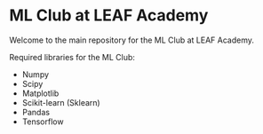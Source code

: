 # ML Club at LEAF Academy
Welcome to the main repository for the ML Club at LEAF Academy.

Required libraries for the ML Club:
- Numpy
- Scipy
- Matplotlib
- Scikit-learn (Sklearn)
- Pandas
- Tensorflow
